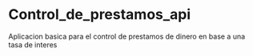 # Control_de_prestamos_api
Aplicacion basica para el control de prestamos de dinero en base a una tasa de interes
